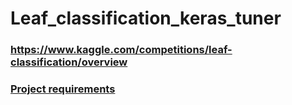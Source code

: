 # Leaf_classification_keras_tuner
### https://www.kaggle.com/competitions/leaf-classification/overview
### [Project requirements](Project_1.pdf)
